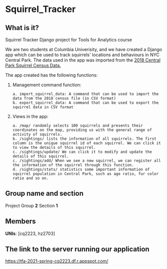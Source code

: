 # Squirrel_Tracker

## What is it?

Squirrel Tracker Django project for Tools for Analytics course

We are two students at Columbia Univerisity, and we have created a Django app which can be used to track squirrels' locations and behaviours in NYC Central Park. The data used in the app was imported from the [2018 Central Park Squirrel Census Data.](https://data.cityofnewyork.us/Environment/2018-Central-Park-Squirrel-Census-Squirrel-Data/vfnx-vebw)


The app created has the following functions:
1. Management command function: 
      
       a. import_squirrel_data: A command that can be used to import the data from the 2018 census file (in CSV format) 
       b. export_squirrel_data: A command that can be used to export the squirrel data in CSV format
       
2. Views in the app:

       a. /map/ randomly selects 100 squirrels and presents their coordinates on the map, providing us with the general range of activity of squirrels.
       b. /sightings/ lists the information of all squirrels. The first column is the unique squirrel id of each squirrel. We can click it to view the details of this squirrel.
       c. /sightings/update/ We can click it to modify and update the details of this squirrel.
       c. /sightings/add/ When we see a new squirrel, we can register all the information of the squirrel through this function.
       d. /sightings/stats/ statistics some important information of squirrel population in Central Park, such as age ratio, fur color ratio and so on.



## Group name and section
Project Group **2**
Section **1**
## Members
**UNIs**: [cq2223, hz2703] 

## The link to the server running our application
https://tfa-2021-spring-cq2223.df.r.appspot.com/

 
